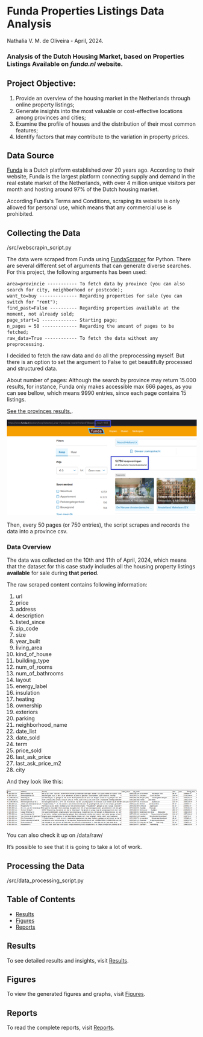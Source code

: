 
# Funda Properties Listings Data Analysis 

Nathalia V. M. de Oliveira - April, 2024.

### Analysis of the Dutch Housing Market, based on Properties Listings Available on *funda.nl* website.

## Project Objective:
1. Provide an overview of the housing market in the Netherlands through online property listings;
2. Generate insights into the most valuable or cost-effective locations among provinces and cities;
3. Examine the profile of houses and the distribution of their most common features;
4. Identify factors that may contribute to the variation in property prices.

## Data Source

[Funda](https://www.funda.nl/) is a Dutch platform established over 20 years ago. According to their website, Funda is the largest platform connecting supply and demand in the real estate market of the Netherlands, with over 4 million unique visitors per month and hosting around 97% of the Dutch housing market.

According Funda's Terms and Conditions, scraping its website is only allowed for personal use, which means that any commercial use is prohibited.


## Collecting the Data

/src/webscrapin_script.py

The data were scraped from Funda using [FundaScraper](https://github.com/whchien/funda-scraper) for Python.
There are several different set of arguments that can generate diverse searches.
For this project, the following arguments has been used:

```
area=provincie ----------- To fetch data by province (you can also search for city, neighborhood or postcode);
want_to=buy -------------- Regarding properties for sale (you can switch for "rent");
find_past=False ---------- Regarding properties available at the moment, not already sold;
page_start=1 ------------- Starting page;
n_pages = 50 ------------- Regarding the amount of pages to be fetched;
raw_data=True ------------ To fetch the data without any preprocessing.
```
I decided to fetch the raw data and do all the preprocessing myself. But there is an option to set the argument to False to get beautifully processed and structured data.

About number of pages: 
Although the search by province may return 15.000 results, for instance, Funda only makes accessible max 666 pages, as you can see bellow, which means 9990 entries, since each page contains 15 listings.

[See the provinces results.](https://www.funda.nl/koop/bladeren/). 

![Search results](/docs/figures/fig1.png)


Then, every 50 pages (or 750 entries), the script scrapes and records the data into a province csv.

### Data Overview

The data was collected on the 10th and 11th of April, 2024, which means that the dataset for this case study includes all the housing property listings **available** for sale during **that period**.

The raw scraped content contains following information:

1. url
2. price
3. address
4. description
5. listed_since
6. zip_code
7. size
8. year_built
9. living_area
10. kind_of_house
11. building_type
12. num_of_rooms
13. num_of_bathrooms
14. layout
15. energy_label
16. insulation
17. heating
18. ownership
19. exteriors
20. parking
21. neighborhood_name
22. date_list
23. date_sold
24. term
25. price_sold
26. last_ask_price
27. last_ask_price_m2
28. city

And they look like this:

![raw data](docs/figures/raw1.png)

You can also check it up on /data/raw/

It’s possible to see that it is going to take a lot of work.


## Processing the Data

/src/data_processing_script.py

## Table of Contents

- [Results](results.md)
- [Figures](figures.md)
- [Reports](reports.md)

## Results

To see detailed results and insights, visit [Results](results.md).

## Figures

To view the generated figures and graphs, visit [Figures](figures.md).

## Reports

To read the complete reports, visit [Reports](reports.md).
